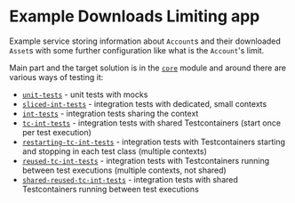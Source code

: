 # Example Downloads Limiting app

Example service storing information about `Account`s and their downloaded `Asset`s with some further configuration like
what is the `Account`'s limit.

Main part and the target solution is in the [`core`](core) module and around there are various ways of testing it:

* [`unit-tests`](unit-tests) - unit tests with mocks
* [`sliced-int-tests`](sliced-int-tests) - integration tests with dedicated, small contexts
* [`int-tests`](int-tests) - integration tests sharing the context
* [`tc-int-tests`](tc-int-tests) - integration tests with shared Testcontainers (start once per test execution)
* [`restarting-tc-int-tests`](restarting-tc-int-tests) - integration tests with Testcontainers starting and stopping in each test class (multiple contexts)
* [`reused-tc-int-tests`](reused-tc-int-tests) - integration tests with Testcontainers running between test executions (multiple contexts, not shared)
* [`shared-reused-tc-int-tests`](shared-reused-tc-int-tests) - integration tests with shared Testcontainers running between test executions
